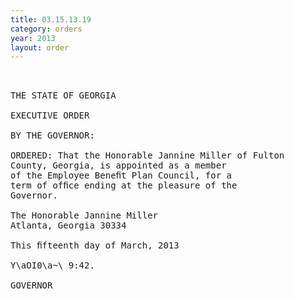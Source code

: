 ```yaml
---
title: 03.15.13.19
category: orders
year: 2013
layout: order
---
```


<pre> 

THE STATE OF GEORGIA

EXECUTIVE ORDER

BY THE GOVERNOR:

ORDERED: That the Honorable Jannine Miller of Fulton
County, Georgia, is appointed as a member
of the Employee Beneﬁt Plan Council, for a
term of ofﬁce ending at the pleasure of the
Governor.

The Honorable Jannine Miller
Atlanta, Georgia 30334

This ﬁfteenth day of March, 2013

Y\aOI0\a~\ 9:42.

GOVERNOR

</pre>

